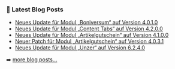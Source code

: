 ### 📕 Latest Blog Posts

<!-- BLOG-POST-LIST:START -->
- [Neues Update für Modul „Boniversum“ auf Version 4.0.1.0](https://blog.d3data.de/module-news/boniversum/neues-update-fuer-modul-boniversum-auf-version-4-0-1-0/)
- [Neues Update für Modul „Content Tabs“ auf Version 4.2.0.0](https://blog.d3data.de/module-news/content-tabs/neues-update-fuer-modul-content-tabs-auf-version-4-2-0-0/)
- [Neues Update für Modul „Artikelgutschein“ auf Version 4.1.0.0](https://blog.d3data.de/module-news/artikelgutschein/neues-update-fuer-modul-artikelgutschein-auf-version-4-1-0-0/)
- [Neuer Patch für Modul „Artikelgutschein“ auf Version 4.0.3.1](https://blog.d3data.de/module-news/artikelgutschein/neuer-patch-fuer-modul-artikelgutschein-auf-version-4-0-3-1/)
- [Neues Update für Modul „Unzer“ auf Version 6.2.4.0](https://blog.d3data.de/module-news/unzer/neues-update-fuer-modul-unzer-auf-version-6-2-4-0/)
<!-- BLOG-POST-LIST:END -->

➡️ [more blog posts...](https://blog.d3data.de)

[website]: https://d3data.de
